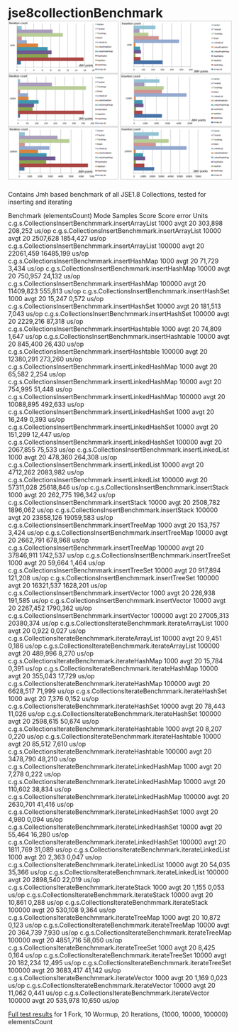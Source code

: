 jse8collectionBenchmark
<img src="graph.png">
=======================
Contains Jmh based benchmark of all JSE1.8 Collections, tested for inserting and iterating

Benchmark                                                  (elementsCount)  Mode  Samples        Score   Score error  Units
c.g.s.CollectionsInsertBenchmmark.insertArrayList                     1000  avgt       20      303,898       208,252  us/op
c.g.s.CollectionsInsertBenchmmark.insertArrayList                    10000  avgt       20     2507,628      1854,427  us/op
c.g.s.CollectionsInsertBenchmmark.insertArrayList                   100000  avgt       20    22061,459     16485,199  us/op
c.g.s.CollectionsInsertBenchmmark.insertHashMap                       1000  avgt       20       71,729         3,434  us/op
c.g.s.CollectionsInsertBenchmmark.insertHashMap                      10000  avgt       20      750,957        24,132  us/op
c.g.s.CollectionsInsertBenchmmark.insertHashMap                     100000  avgt       20    11409,823       555,813  us/op
c.g.s.CollectionsInsertBenchmmark.insertHashSet                       1000  avgt       20       15,247         0,572  us/op
c.g.s.CollectionsInsertBenchmmark.insertHashSet                      10000  avgt       20      181,513         7,043  us/op
c.g.s.CollectionsInsertBenchmmark.insertHashSet                     100000  avgt       20     2229,216        87,318  us/op
c.g.s.CollectionsInsertBenchmmark.insertHashtable                     1000  avgt       20       74,809         1,647  us/op
c.g.s.CollectionsInsertBenchmmark.insertHashtable                    10000  avgt       20      845,400        26,430  us/op
c.g.s.CollectionsInsertBenchmmark.insertHashtable                   100000  avgt       20    12380,291       273,260  us/op
c.g.s.CollectionsInsertBenchmmark.insertLinkedHashMap                 1000  avgt       20       65,582         2,254  us/op
c.g.s.CollectionsInsertBenchmmark.insertLinkedHashMap                10000  avgt       20      754,995        51,448  us/op
c.g.s.CollectionsInsertBenchmmark.insertLinkedHashMap               100000  avgt       20    10088,895       492,633  us/op
c.g.s.CollectionsInsertBenchmmark.insertLinkedHashSet                 1000  avgt       20       16,249         0,393  us/op
c.g.s.CollectionsInsertBenchmmark.insertLinkedHashSet                10000  avgt       20      151,299        12,447  us/op
c.g.s.CollectionsInsertBenchmmark.insertLinkedHashSet               100000  avgt       20     2067,855        75,533  us/op
c.g.s.CollectionsInsertBenchmmark.insertLinkedList                    1000  avgt       20      478,360       264,308  us/op
c.g.s.CollectionsInsertBenchmmark.insertLinkedList                   10000  avgt       20     4712,262      2083,982  us/op
c.g.s.CollectionsInsertBenchmmark.insertLinkedList                  100000  avgt       20    57311,028     25618,846  us/op
c.g.s.CollectionsInsertBenchmmark.insertStack                         1000  avgt       20      262,775       196,342  us/op
c.g.s.CollectionsInsertBenchmmark.insertStack                        10000  avgt       20     2508,782      1896,062  us/op
c.g.s.CollectionsInsertBenchmmark.insertStack                       100000  avgt       20    23858,126     19059,583  us/op
c.g.s.CollectionsInsertBenchmmark.insertTreeMap                       1000  avgt       20      153,757         3,424  us/op
c.g.s.CollectionsInsertBenchmmark.insertTreeMap                      10000  avgt       20     2662,791       678,968  us/op
c.g.s.CollectionsInsertBenchmmark.insertTreeMap                     100000  avgt       20    37846,911      1742,537  us/op
c.g.s.CollectionsInsertBenchmmark.insertTreeSet                       1000  avgt       20       59,664         1,464  us/op
c.g.s.CollectionsInsertBenchmmark.insertTreeSet                      10000  avgt       20      917,894       121,208  us/op
c.g.s.CollectionsInsertBenchmmark.insertTreeSet                     100000  avgt       20    16321,537      1628,201  us/op
c.g.s.CollectionsInsertBenchmmark.insertVector                        1000  avgt       20      226,938       191,585  us/op
c.g.s.CollectionsInsertBenchmmark.insertVector                       10000  avgt       20     2267,452      1790,362  us/op
c.g.s.CollectionsInsertBenchmmark.insertVector                      100000  avgt       20    27005,313     20380,374  us/op
c.g.s.CollectionsIterateBenchmmark.iterateArrayList                   1000  avgt       20        0,922         0,027  us/op
c.g.s.CollectionsIterateBenchmmark.iterateArrayList                  10000  avgt       20        9,451         0,186  us/op
c.g.s.CollectionsIterateBenchmmark.iterateArrayList                 100000  avgt       20      489,996         8,270  us/op
c.g.s.CollectionsIterateBenchmmark.iterateHashMap                     1000  avgt       20       15,784         0,391  us/op
c.g.s.CollectionsIterateBenchmmark.iterateHashMap                    10000  avgt       20      355,043        17,729  us/op
c.g.s.CollectionsIterateBenchmmark.iterateHashMap                   100000  avgt       20     6628,517        71,999  us/op
c.g.s.CollectionsIterateBenchmmark.iterateHashSet                     1000  avgt       20        7,376         0,152  us/op
c.g.s.CollectionsIterateBenchmmark.iterateHashSet                    10000  avgt       20       78,443        11,026  us/op
c.g.s.CollectionsIterateBenchmmark.iterateHashSet                   100000  avgt       20     2598,615        50,674  us/op
c.g.s.CollectionsIterateBenchmmark.iterateHashtable                   1000  avgt       20        8,207         0,220  us/op
c.g.s.CollectionsIterateBenchmmark.iterateHashtable                  10000  avgt       20       85,512         7,610  us/op
c.g.s.CollectionsIterateBenchmmark.iterateHashtable                 100000  avgt       20     3478,790        48,210  us/op
c.g.s.CollectionsIterateBenchmmark.iterateLinkedHashMap               1000  avgt       20        7,278         0,222  us/op
c.g.s.CollectionsIterateBenchmmark.iterateLinkedHashMap              10000  avgt       20      110,602        38,834  us/op
c.g.s.CollectionsIterateBenchmmark.iterateLinkedHashMap             100000  avgt       20     2630,701        41,416  us/op
c.g.s.CollectionsIterateBenchmmark.iterateLinkedHashSet               1000  avgt       20        4,980         0,094  us/op
c.g.s.CollectionsIterateBenchmmark.iterateLinkedHashSet              10000  avgt       20       55,464        16,280  us/op
c.g.s.CollectionsIterateBenchmmark.iterateLinkedHashSet             100000  avgt       20     1811,769        31,089  us/op
c.g.s.CollectionsIterateBenchmmark.iterateLinkedList                  1000  avgt       20        2,363         0,047  us/op
c.g.s.CollectionsIterateBenchmmark.iterateLinkedList                 10000  avgt       20       54,035        35,366  us/op
c.g.s.CollectionsIterateBenchmmark.iterateLinkedList                100000  avgt       20     2898,540        22,019  us/op
c.g.s.CollectionsIterateBenchmmark.iterateStack                       1000  avgt       20        1,155         0,053  us/op
c.g.s.CollectionsIterateBenchmmark.iterateStack                      10000  avgt       20       10,861         0,288  us/op
c.g.s.CollectionsIterateBenchmmark.iterateStack                     100000  avgt       20      530,108         9,364  us/op
c.g.s.CollectionsIterateBenchmmark.iterateTreeMap                     1000  avgt       20       10,872         0,123  us/op
c.g.s.CollectionsIterateBenchmmark.iterateTreeMap                    10000  avgt       20      364,739         7,930  us/op
c.g.s.CollectionsIterateBenchmmark.iterateTreeMap                   100000  avgt       20     4851,716        58,050  us/op
c.g.s.CollectionsIterateBenchmmark.iterateTreeSet                     1000  avgt       20        8,425         0,164  us/op
c.g.s.CollectionsIterateBenchmmark.iterateTreeSet                    10000  avgt       20      182,234        12,495  us/op
c.g.s.CollectionsIterateBenchmmark.iterateTreeSet                   100000  avgt       20     3683,417        41,142  us/op
c.g.s.CollectionsIterateBenchmmark.iterateVector                      1000  avgt       20        1,169         0,023  us/op
c.g.s.CollectionsIterateBenchmmark.iterateVector                     10000  avgt       20       11,062         0,441  us/op
c.g.s.CollectionsIterateBenchmmark.iterateVector                    100000  avgt       20      535,978        10,650  us/op

<a href="https://github.com/soulaway/jse8collectionBenchmark/blob/master/benchmark.res">Full test results</a> for 1 Fork, 10 Wormup, 20 Iterations, {1000, 10000, 100000} elementsCount

